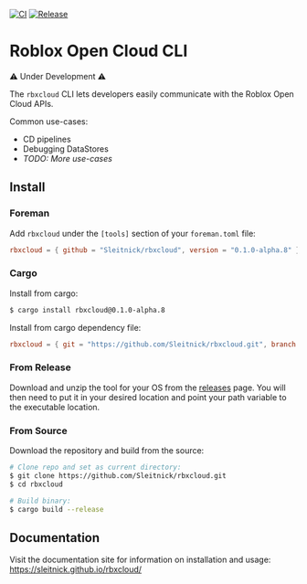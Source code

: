 [![CI](https://github.com/Sleitnick/rbxcloud/actions/workflows/ci.yaml/badge.svg)](https://github.com/Sleitnick/rbxcloud/actions/workflows/ci.yaml)
[![Release](https://github.com/Sleitnick/rbxcloud/actions/workflows/release.yaml/badge.svg)](https://github.com/Sleitnick/rbxcloud/actions/workflows/release.yaml)

# Roblox Open Cloud CLI
:warning: Under Development :warning:

The `rbxcloud` CLI lets developers easily communicate with the Roblox Open Cloud APIs.

Common use-cases:
- CD pipelines
- Debugging DataStores
- _TODO: More use-cases_

## Install
### Foreman
Add `rbxcloud` under the `[tools]` section of your `foreman.toml` file:
```toml
rbxcloud = { github = "Sleitnick/rbxcloud", version = "0.1.0-alpha.8" }
```

### Cargo
Install from cargo:
```sh
$ cargo install rbxcloud@0.1.0-alpha.8
```

Install from cargo dependency file:
```toml
rbxcloud = { git = "https://github.com/Sleitnick/rbxcloud.git", branch = "main" }
```

### From Release
Download and unzip the tool for your OS from the [releases](https://github.com/Sleitnick/rbxcloud/releases) page. You will then need to put it in your desired location and point your path variable to the executable location.

### From Source
Download the repository and build from the source:
```sh
# Clone repo and set as current directory:
$ git clone https://github.com/Sleitnick/rbxcloud.git
$ cd rbxcloud

# Build binary:
$ cargo build --release
```

## Documentation
Visit the documentation site for information on installation and usage: https://sleitnick.github.io/rbxcloud/
